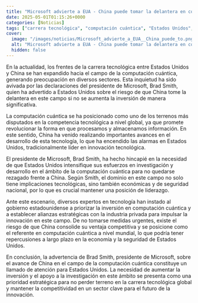```yaml
---
title: "Microsoft advierte a EUA - China puede tomar la delantera en computación cuántica si no aumentan la inversión"
date: 2025-05-01T01:15:26+0000
categories: [Noticias]
tags: ["carrera tecnológica", "computación cuántica", "Estados Unidos", "China", "inversión", "innovación tecnológica", "seguridad nacional"]
cover:
  image: "/images/noticias/Microsoft_advierte_a_EUA__China_puede_to.png"
  alt: "Microsoft advierte a EUA - China puede tomar la delantera en computación cuántica si no aumentan la inversión"
  hidden: false
---
```


En la actualidad, los frentes de la carrera tecnológica entre Estados Unidos y China se han expandido hacia el campo de la computación cuántica, generando preocupación en diversos sectores. Esta inquietud ha sido avivada por las declaraciones del presidente de Microsoft, Brad Smith, quien ha advertido a Estados Unidos sobre el riesgo de que China tome la delantera en este campo si no se aumenta la inversión de manera significativa.

La computación cuántica se ha posicionado como uno de los terrenos más disputados en la competencia tecnológica a nivel global, ya que promete revolucionar la forma en que procesamos y almacenamos información. En este sentido, China ha venido realizando importantes avances en el desarrollo de esta tecnología, lo que ha encendido las alarmas en Estados Unidos, tradicionalmente líder en innovación tecnológica.

El presidente de Microsoft, Brad Smith, ha hecho hincapié en la necesidad de que Estados Unidos intensifique sus esfuerzos en investigación y desarrollo en el ámbito de la computación cuántica para no quedarse rezagado frente a China. Según Smith, el dominio en este campo no solo tiene implicaciones tecnológicas, sino también económicas y de seguridad nacional, por lo que es crucial mantener una posición de liderazgo.

Ante este escenario, diversos expertos en tecnología han instado al gobierno estadounidense a priorizar la inversión en computación cuántica y a establecer alianzas estratégicas con la industria privada para impulsar la innovación en este campo. De no tomarse medidas urgentes, existe el riesgo de que China consolide su ventaja competitiva y se posicione como el referente en computación cuántica a nivel mundial, lo que podría tener repercusiones a largo plazo en la economía y la seguridad de Estados Unidos.

En conclusión, la advertencia de Brad Smith, presidente de Microsoft, sobre el avance de China en el campo de la computación cuántica constituye un llamado de atención para Estados Unidos. La necesidad de aumentar la inversión y el apoyo a la investigación en este ámbito se presenta como una prioridad estratégica para no perder terreno en la carrera tecnológica global y mantener la competitividad en un sector clave para el futuro de la innovación.
